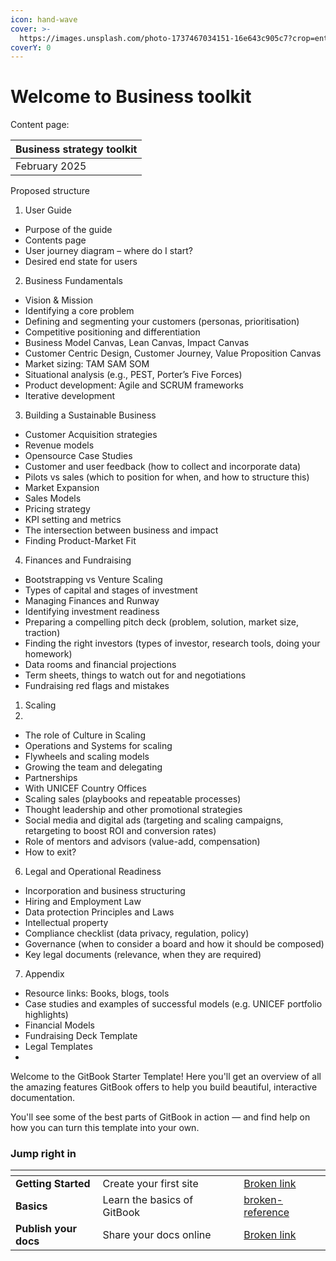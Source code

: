 ```yaml
---
icon: hand-wave
cover: >-
  https://images.unsplash.com/photo-1737467034151-16e643c905c7?crop=entropy&cs=srgb&fm=jpg&ixid=M3wxOTcwMjR8MHwxfHJhbmRvbXx8fHx8fHx8fDE3NDE5NTEyODR8&ixlib=rb-4.0.3&q=85
coverY: 0
---
```


# Welcome to Business toolkit

Content page:

| Business strategy toolkit |
| ------------------------- |
| February 2025             |

Proposed structure

1. User Guide

* Purpose of the guide
* Contents page
* User journey diagram – where do I start?
* Desired end state for users

2. Business Fundamentals

* Vision & Mission
* Identifying a core problem
* Defining and segmenting your customers (personas, prioritisation)
* Competitive positioning and differentiation
* Business Model Canvas, Lean Canvas, Impact Canvas
* Customer Centric Design, Customer Journey, Value Proposition Canvas
* Market sizing: TAM SAM SOM
* Situational analysis (e.g., PEST, Porter’s Five Forces)
* Product development: Agile and SCRUM frameworks
* Iterative development

3. Building a Sustainable Business

* Customer Acquisition strategies
* Revenue models
* Opensource Case Studies
* Customer and user feedback (how to collect and incorporate data)
* Pilots vs sales (which to position for when, and how to structure this)
* Market Expansion
* Sales Models
* Pricing strategy
* KPI setting and metrics
* The intersection between business and impact
* Finding Product-Market Fit

4. Finances and Fundraising

* Bootstrapping vs Venture Scaling
* Types of capital and stages of investment
* Managing Finances and Runway
* Identifying investment readiness
* Preparing a compelling pitch deck (problem, solution, market size, traction)
* Finding the right investors (types of investor, research tools, doing your homework)
* Data rooms and financial projections
* Term sheets, things to watch out for and negotiations
* Fundraising red flags and mistakes

1. Scaling
2.

* The role of Culture in Scaling
* Operations and Systems for scaling
* Flywheels and scaling models
* Growing the team and delegating
* Partnerships
* With UNICEF Country Offices
* Scaling sales (playbooks and repeatable processes)
* Thought leadership and other promotional strategies
* Social media and digital ads (targeting and scaling campaigns, retargeting to boost ROI and conversion rates)
* Role of mentors and advisors (value-add, compensation)
* How to exit?

6. Legal and Operational Readiness

* Incorporation and business structuring
* Hiring and Employment Law
* Data protection Principles and Laws
* Intellectual property
* Compliance checklist (data privacy, regulation, policy)
* Governance (when to consider a board and how it should be composed)
* Key legal documents (relevance, when they are required)

7. Appendix

* Resource links: Books, blogs, tools
* Case studies and examples of successful models (e.g. UNICEF portfolio highlights)
* Financial Models
* Fundraising Deck Template
* Legal Templates
*

Welcome to the GitBook Starter Template! Here you'll get an overview of all the amazing features GitBook offers to help you build beautiful, interactive documentation.

You'll see some of the best parts of GitBook in action — and find help on how you can turn this template into your own.

### Jump right in

<table data-view="cards"><thead><tr><th></th><th></th><th data-hidden data-card-cover data-type="files"></th><th data-hidden></th><th data-hidden data-card-target data-type="content-ref"></th></tr></thead><tbody><tr><td><strong>Getting Started</strong></td><td>Create your first site</td><td></td><td></td><td><a href="broken-reference">Broken link</a></td></tr><tr><td><strong>Basics</strong></td><td>Learn the basics of GitBook</td><td></td><td></td><td><a href="broken-reference/">broken-reference</a></td></tr><tr><td><strong>Publish your docs</strong></td><td>Share your docs online</td><td></td><td></td><td><a href="broken-reference">Broken link</a></td></tr></tbody></table>
